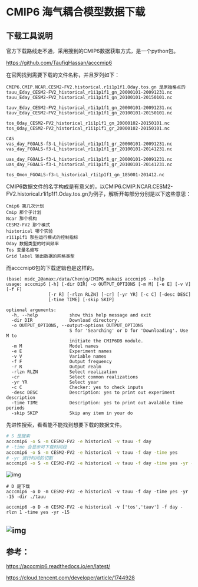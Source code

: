 # CMIP6 海气耦合模型数据下载

## 下载工具说明

官方下载路线走不通，采用搜到的CMIP6数据获取方式，是一个python包。

https://github.com/TaufiqHassan/acccmip6

在官网找到需要下载的文件名称，并且罗列如下：

```text
CMIP6.CMIP.NCAR.CESM2-FV2.historical.r1i1p1f1.Oday.tos.gn 是原始格点的
tauu_Eday_CESM2-FV2_historical_r1i1p1f1_gn_20000101-20091231.nc
tauu_Eday_CESM2-FV2_historical_r1i1p1f1_gn_20100101-20150101.nc

tauv_Eday_CESM2-FV2_historical_r1i1p1f1_gn_20000101-20091231.nc
tauv_Eday_CESM2-FV2_historical_r1i1p1f1_gn_20100101-20150101.nc

tos_Oday_CESM2-FV2_historical_r1i1p1f1_gn_20000102-20150101.nc
tos_Oday_CESM2-FV2_historical_r1i1p1f1_gr_20000102-20150101.nc

CAS
vas_day_FGOALS-f3-L_historical_r1i1p1f1_gr_20000101-20091231.nc
vas_day_FGOALS-f3-L_historical_r1i1p1f1_gr_20100101-20141231.nc

uas_day_FGOALS-f3-L_historical_r1i1p1f1_gr_20000101-20091231.nc
uas_day_FGOALS-f3-L_historical_r1i1p1f1_gr_20100101-20141231.nc

tos_Omon_FGOALS-f3-L_historical_r1i1p1f1_gn_185001-201412.nc
```



CMIP6数据文件的名字构成是有意义的，以CMIP6.CMIP.NCAR.CESM2-FV2.historical.r1i1p1f1.Oday.tos.gn为例子，解析开每部分分别是以下这些意思：



```text
Cmip6 第几次计划
Cmip 那个子计划
Ncar 那个机构
CESM2-FV2 那个模式
historical 哪个实验
r1i1p1f1 那些运行模式的控制指标
Oday 数据类型的时间频率
Tos 变量名缩写
Grid label 输出数据的网格类型
```



而acccmip6包的下载逻辑也是这样的。



```terminal
(base) msdc_2@amax:/data/Chenjq/CMIP6_makai$ acccmip6 --help
usage: acccmip6 [-h] [-dir DIR] -o OUTPUT_OPTIONS [-m M] [-e E] [-v V] [-f F]
                [-r R] [-rlzn RLZN] [-cr] [-yr YR] [-c C] [-desc DESC]
                [-time TIME] [-skip SKIP]

optional arguments:
  -h, --help            show this help message and exit
  -dir DIR              Download directory.
  -o OUTPUT_OPTIONS, --output-options OUTPUT_OPTIONS
                        S for 'Searching' or D for 'Downloading'. Use M to
                        initiate the CMIP6DB module.
  -m M                  Model names
  -e E                  Experiment names
  -v V                  Variable names
  -f F                  Output frequency
  -r R                  Output realm
  -rlzn RLZN            Select realization
  -cr                   Select common realizations
  -yr YR                Select year
  -c C                  Checker: yes to check inputs
  -desc DESC            Description: yes to print out experiment description
  -time TIME            Description: yes to print out avalable time periods
  -skip SKIP            Skip any item in your do
```



先进性搜索，看看能不能找到想要下载的数据文件。



```bash
# S 是搜索
acccmip6 -o S -m CESM2-FV2 -e historical -v tauu -f day
# -time 会显示可下载时间段
acccmip6 -o S -m CESM2-FV2 -e historical -v tauu -f day -time yes
# -yr 进行时间的切割 
acccmip6 -o S -m CESM2-FV2 -e historical -v tauu -f day -time yes -yr -15
```

![img](https://pic-1300286858.cos.ap-nanjing.myqcloud.com/uPic/2021-11/1635491627359-0b946a9e-7b91-414c-88ce-708edf2e06d2.png)

```plain
# D 是下载
acccmip6 -o D -m CESM2-FV2 -e historical -v tauu -f day -time yes -yr -15 -dir ./tauu

acccmip6 -o D -m CESM2-FV2 -e historical -v ['tos','tauv'] -f day -rlzn 1 -time yes -yr -15
```

## ![img](https://pic-1300286858.cos.ap-nanjing.myqcloud.com/uPic/2021-11/1635491656460-d04f5f06-8f53-40be-8449-fd732da38e5c.png)

## 参考：

https://acccmip6.readthedocs.io/en/latest/

https://cloud.tencent.com/developer/article/1744928